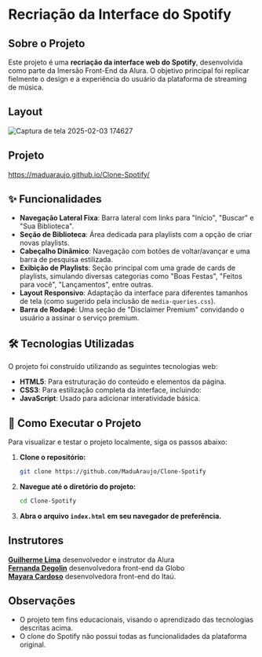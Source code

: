 # Recriação da Interface do Spotify

## Sobre o Projeto

Este projeto é uma **recriação da interface web do Spotify**, desenvolvida como parte da Imersão Front-End da Alura. O objetivo principal foi replicar fielmente o design e a experiência do usuário da plataforma de streaming de música.

## Layout

![Captura de tela 2025-02-03 174627](https://github.com/user-attachments/assets/c862dce0-fece-4632-ab2f-b4e89daac7e3)

## Projeto 

https://maduaraujo.github.io/Clone-Spotify/


## ✨ Funcionalidades

  * **Navegação Lateral Fixa**: Barra lateral com links para "Início", "Buscar" e "Sua Biblioteca".
  * **Seção de Biblioteca**: Área dedicada para playlists com a opção de criar novas playlists.
  * **Cabeçalho Dinâmico**: Navegação com botões de voltar/avançar e uma barra de pesquisa estilizada.
  * **Exibição de Playlists**: Seção principal com uma grade de cards de playlists, simulando diversas categorias como "Boas Festas", "Feitos para você", "Lançamentos", entre outras.
  * **Layout Responsivo**: Adaptação da interface para diferentes tamanhos de tela (como sugerido pela inclusão de `media-queries.css`).
  * **Barra de Rodapé**: Uma seção de "Disclaimer Premium" convidando o usuário a assinar o serviço premium.

## 🛠️ Tecnologias Utilizadas

O projeto foi construído utilizando as seguintes tecnologias web:

  * **HTML5**: Para estruturação do conteúdo e elementos da página.
  * **CSS3**: Para estilização completa da interface, incluindo:
  * **JavaScript**: Usado para adicionar interatividade básica.

## 🚀 Como Executar o Projeto

Para visualizar e testar o projeto localmente, siga os passos abaixo:

1.  **Clone o repositório:**

    ```bash
    git clone https://github.com/MaduAraujo/Clone-Spotify
    ```

2.  **Navegue até o diretório do projeto:**

    ```bash
    cd Clone-Spotify
    ```

3.  **Abra o arquivo `index.html` em seu navegador de preferência.**

## Instrutores

**[Guilherme Lima](https://github.com/guilhermeonrails)** desenvolvedor e instrutor da Alura<br>
**[Fernanda Degolin](https://github.com/fernandadegolin)** desenvolvedora front-end da Globo<br>
**[Mayara Cardoso](https://github.com/mayaracardoso/)** desenvolvedora front-end do Itaú.

## Observações

- O projeto tem fins educacionais, visando o aprendizado das tecnologias descritas acima.
- O clone do Spotify não possui todas as funcionalidades da plataforma original.
